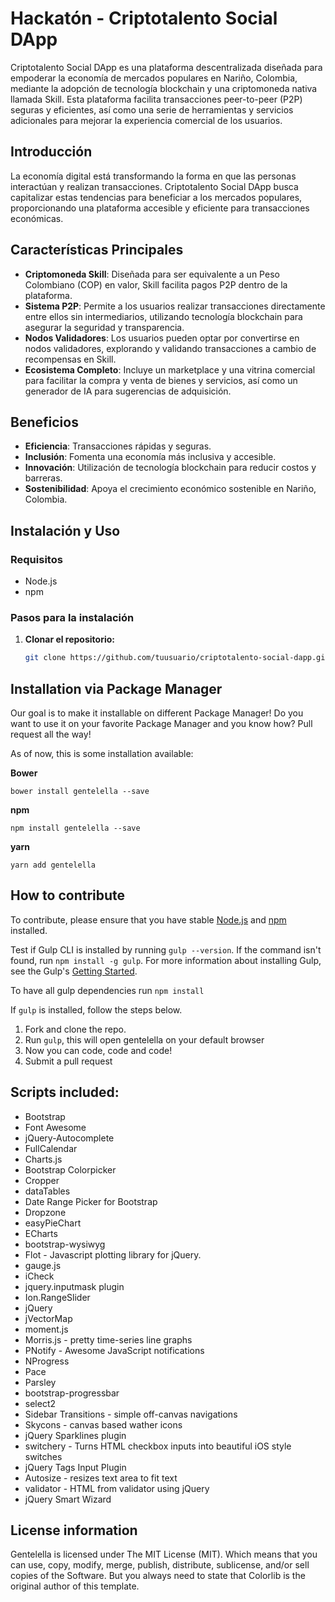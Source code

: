 # Hackatón - Criptotalento Social DApp

Criptotalento Social DApp es una plataforma descentralizada diseñada para empoderar la economía de mercados populares en Nariño, Colombia, mediante la adopción de tecnología blockchain y una criptomoneda nativa llamada Skill. Esta plataforma facilita transacciones peer-to-peer (P2P) seguras y eficientes, así como una serie de herramientas y servicios adicionales para mejorar la experiencia comercial de los usuarios.

## Introducción

La economía digital está transformando la forma en que las personas interactúan y realizan transacciones. Criptotalento Social DApp busca capitalizar estas tendencias para beneficiar a los mercados populares, proporcionando una plataforma accesible y eficiente para transacciones económicas.

## Características Principales

- **Criptomoneda Skill**: Diseñada para ser equivalente a un Peso Colombiano (COP) en valor, Skill facilita pagos P2P dentro de la plataforma.
- **Sistema P2P**: Permite a los usuarios realizar transacciones directamente entre ellos sin intermediarios, utilizando tecnología blockchain para asegurar la seguridad y transparencia.
- **Nodos Validadores**: Los usuarios pueden optar por convertirse en nodos validadores, explorando y validando transacciones a cambio de recompensas en Skill.
- **Ecosistema Completo**: Incluye un marketplace y una vitrina comercial para facilitar la compra y venta de bienes y servicios, así como un generador de IA para sugerencias de adquisición.

## Beneficios

- **Eficiencia**: Transacciones rápidas y seguras.
- **Inclusión**: Fomenta una economía más inclusiva y accesible.
- **Innovación**: Utilización de tecnología blockchain para reducir costos y barreras.
- **Sostenibilidad**: Apoya el crecimiento económico sostenible en Nariño, Colombia.

## Instalación y Uso

### Requisitos

- Node.js
- npm

### Pasos para la instalación

1. **Clonar el repositorio:**

   ```bash
   git clone https://github.com/tuusuario/criptotalento-social-dapp.git

## Installation via Package Manager

Our goal is to make it installable on different Package Manager! Do you want to use it on your favorite Package Manager and you know how? Pull request all the way! 

As of now, this is some installation available:

**Bower**

```
bower install gentelella --save
```

**npm**

```
npm install gentelella --save
```

**yarn**

```
yarn add gentelella
```
## How to contribute
To contribute, please ensure that you have stable [Node.js](https://nodejs.org/) and [npm](https://npmjs.com) installed.

Test if Gulp CLI is installed by running `gulp --version`.  If the command isn't found, run `npm install -g gulp`.  For more information about installing Gulp, see the Gulp's [Getting Started](https://github.com/gulpjs/gulp/blob/master/docs/getting-started.md).

To have all gulp dependencies run ```npm install```

If `gulp` is installed, follow the steps below.

1. Fork and clone the repo.
2. Run `gulp`, this will open gentelella on your default browser
3. Now you can code, code and code!
4. Submit a pull request


## Scripts included:
* Bootstrap
* Font Awesome
* jQuery-Autocomplete
* FullCalendar
* Charts.js
* Bootstrap Colorpicker
* Cropper
* dataTables
* Date Range Picker for Bootstrap
* Dropzone
* easyPieChart
* ECharts
* bootstrap-wysiwyg
* Flot - Javascript plotting library for jQuery.
* gauge.js
* iCheck
* jquery.inputmask plugin
* Ion.RangeSlider
* jQuery
* jVectorMap
* moment.js
* Morris.js - pretty time-series line graphs
* PNotify - Awesome JavaScript notifications
* NProgress
* Pace
* Parsley
* bootstrap-progressbar
* select2
* Sidebar Transitions - simple off-canvas navigations
* Skycons - canvas based wather icons
* jQuery Sparklines plugin
* switchery - Turns HTML checkbox inputs into beautiful iOS style switches
* jQuery Tags Input Plugin
* Autosize - resizes text area to fit text
* validator - HTML from validator using jQuery
* jQuery Smart Wizard


## License information
Gentelella is licensed under The MIT License (MIT). Which means that you can use, copy, modify, merge, publish, distribute, sublicense, and/or sell copies of the Software. But you always need to state that Colorlib is the original author of this template.

